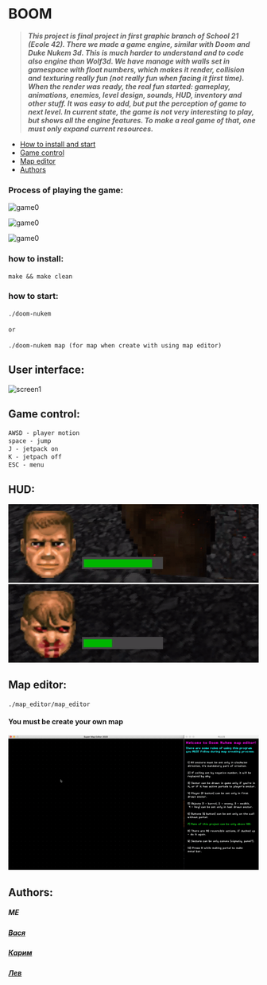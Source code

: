 # BOOM

>***This project is final project in first graphic branch of School 21 (Ecole 42). There we made a game engine, similar with  Doom and Duke Nukem 3d. This is much harder to understand and to code also engine than Wolf3d. We have manage with walls 
 set in gamespace with float numbers, which makes it render, collision and texturing really fun (not really fun when facing  it first time). When the render was ready, the real fun started: gameplay, animations, enemies, level design, sounds, HUD, inventory and other stuff. It was easy to add, but put the perception of game to next level. In current state, the game is  not very interesting to play, but shows all the engine features. To make a real game of that, one must only expand current   resources.***


- [How to install ](#id-section1)
 [ and start](#id-section2)
- [Game control](#id-section3)
- [Map editor](#id-section4)
- [Authors](#id-section5)

### Process of playing the game:
![game0](https://github.com/odnaks/-/blob/master/BOOM/game0.gif)

![game0](https://github.com/odnaks/-/blob/master/BOOM/game1.gif)

![game0](https://github.com/odnaks/-/blob/master/BOOM/game2.gif)

### how to install: <div id='id-section1'/>
```shell
make && make clean
```

### how to start: <div id='id-section2'/>
```shell
./doom-nukem

or

./doom-nukem map (for map when create with using map editor)
```
## User interface:
![screen1](https://github.com/odnaks/-/blob/master/BOOM/ezgif-1-6f83a86bfe4d.gif)

## Game control: <div id='id-section3'/>
```shell
AWSD - player motion
space - jump
J - jetpack on
K - jetpach off
ESC - menu
```

## HUD:

![head2](https://github.com/odnaks/-/blob/master/BOOM/head_2.gif)
![head3](https://github.com/odnaks/-/blob/master/BOOM/head_3.gif)

## Map editor: <div id='id-section4'/>

```shell
./map_editor/map_editor
```

#### You must be create your own map
![edit](https://github.com/odnaks/-/blob/master/BOOM/edit.gif)

## Authors: <div id='id-section5'/>
##### ME
##### [Вася](https://github.com/Twitting)
##### [Карим](https://github.com/ebednar)
##### [Лев](https://github.com/foxers1)

